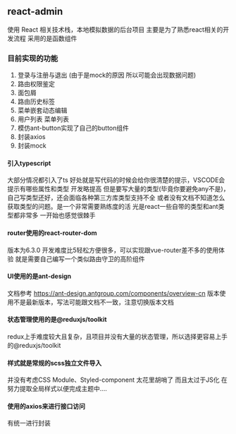## react-admin
使用 React 相关技术栈，本地模拟数据的后台项目
主要是为了熟悉react相关的开发流程 采用的是函数组件

### 目前实现的功能
1. 登录与注册与退出 (由于是mock的原因 所以可能会出现数据问题)
2. 路由权限鉴定
3. 面包屑
4. 路由历史标签
5. 菜单嵌套动态编辑
6. 用户列表 菜单列表
7. 模仿ant-button实现了自己的button组件
8. 封装axios
9. 封装mock 

#### 引入typescript 
大部分情况都引入了ts
好处就是写代码的时候会给你很清楚的提示，VSCODE会提示有哪些属性和类型 开发略提高
但是要写大量的类型(毕竟你要避免any不是)，自己写类型还好，还会面临各种第三方库类型支持不全
或者没有文档不知道怎么获取类型的问题。是一个非常需要熟练度的活
光是react一些自带的类型和ant类型都非常多 一开始也感觉很棘手

#### router使用的react-router-dom
版本为6.3.0
开发难度比5轻松方便很多，可以实现跟vue-router差不多的使用体验
就是需要自己编写一个类似路由守卫的高阶组件

#### UI使用的是ant-design
文档参考 https://ant-design.antgroup.com/components/overview-cn
版本使用不是最新版本，写法可能跟文档不一致，注意切换版本文档

#### 状态管理使用的是@reduxjs/toolkit
redux上手难度较大且复杂，且项目并没有大量的状态管理，所以选择更容易上手的@reduxjs/toolkit

#### 样式就是常规的scss独立文件导入
并没有考虑CSS Module、Styled-component 太花里胡哨了 而且太过于JS化
在努力提取全局样式以便完成主题中....

#### 使用的axios来进行接口访问
有统一进行封装
